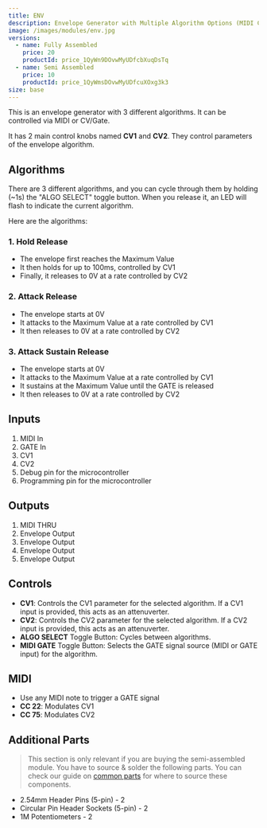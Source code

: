```yaml
---
title: ENV
description: Envelope Generator with Multiple Algorithm Options (MIDI Controllable).
image: /images/modules/env.jpg
versions:
  - name: Fully Assembled
    price: 20
    productId: price_1QyWn9DOvwMyUDfcbXuqDsTq
  - name: Semi Assembled
    price: 10
    productId: price_1QyWmsDOvwMyUDfcuXOxg3k3
size: base
---
```


This is an envelope generator with 3 different algorithms. It can be controlled via MIDI or CV/Gate.

It has 2 main control knobs named **CV1** and **CV2**. They control parameters of the envelope algorithm. 

## Algorithms

There are 3 different algorithms, and you can cycle through them by holding (~1s) the "ALGO SELECT" toggle button. When you release it, an LED will flash to indicate the current algorithm.

Here are the algorithms:

### 1. Hold Release

* The envelope first reaches the Maximum Value
* It then holds for up to 100ms, controlled by CV1
* Finally, it releases to 0V at a rate controlled by CV2

### 2. Attack Release

* The envelope starts at 0V
* It attacks to the Maximum Value at a rate controlled by CV1
* It then releases to 0V at a rate controlled by CV2

### 3. Attack Sustain Release

* The envelope starts at 0V
* It attacks to the Maximum Value at a rate controlled by CV1
* It sustains at the Maximum Value until the GATE is released
* It then releases to 0V at a rate controlled by CV2

## Inputs

1. MIDI In
2. GATE In
3. CV1
4. CV2
5. Debug pin for the microcontroller
6. Programming pin for the microcontroller

## Outputs

1. MIDI THRU
2. Envelope Output
3. Envelope Output
4. Envelope Output
5. Envelope Output

## Controls

* **CV1**: Controls the CV1 parameter for the selected algorithm. If a CV1 input is provided, this acts as an attenuverter.
* **CV2**: Controls the CV2 parameter for the selected algorithm. If a CV2 input is provided, this acts as an attenuverter.
* **ALGO SELECT** Toggle Button: Cycles between algorithms.
* **MIDI GATE** Toggle Button: Selects the GATE signal source (MIDI or GATE input) for the algorithm.

## MIDI

* Use any MIDI note to trigger a GATE signal
* **CC 22**: Modulates CV1
* **CC 75**: Modulates CV2

## Additional Parts

> This section is only relevant if you are buying the semi-assembled module. You have to source & solder the following parts. You can check our guide on [common parts](/docs/technical-details/common-parts) for where to source these components.

* 2.54mm Header Pins (5-pin) - 2
* Circular Pin Header Sockets (5-pin) - 2
* 1M Potentiometers - 2